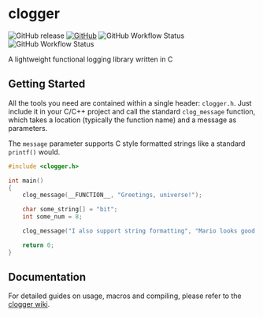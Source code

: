 # clogger
[comment]: <> (Badges generated at https://shields.io)
![GitHub release](https://img.shields.io/github/v/release/RogueSensei/clogger?label=clogger&style=flat-square)
[![GitHub](https://img.shields.io/github/license/RogueSensei/clogger?style=flat-square)](https://github.com/RogueSensei/clogger/blob/master/LICENSE)
![GitHub Workflow Status](https://img.shields.io/github/workflow/status/RogueSensei/clogger/CMake?label=UNIX%20Build&style=flat-square)
![GitHub Workflow Status](https://img.shields.io/github/workflow/status/RogueSensei/clogger/MSBuild?label=Windows%20Build&style=flat-square)

A lightweight functional logging library written in C
## Getting Started
All the tools you need are contained within a single header: `clogger.h`. Just include it in your C/C++ project and call the standard `clog_message` function, which takes a location (typically the function name) and a message as parameters.

The `message` parameter supports C style formatted strings like a standard `printf()` would. 
```c
#include <clogger.h>

int main()
{
    clog_message(__FUNCTION__, "Greetings, universe!");

    char some_string[] = "bit";
    int some_num = 8;

    clog_message("I also support string formatting", "Mario looks good in %i-%s", some_num, some_string);

    return 0;
}
```
## Documentation
For detailed guides on usage, macros and compiling, please refer to the [clogger wiki](https://github.com/RogueSensei/clogger/wiki).